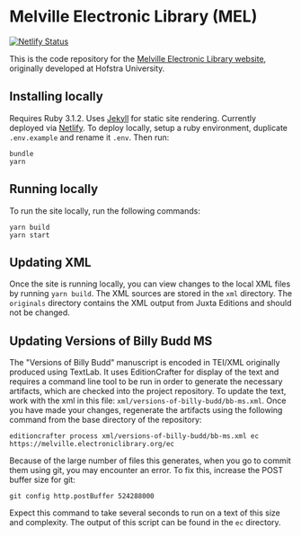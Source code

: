 

# Melville Electronic Library (MEL)
[![Netlify Status](https://api.netlify.com/api/v1/badges/b90121c1-dd40-44a8-b1ad-f7047aadfa06/deploy-status)](https://app.netlify.com/sites/mel/deploys)

This is the code repository for the [Melville Electronic Library website](https://melville.electroniclibrary.org/), originally developed at Hofstra University. 

## Installing locally

Requires Ruby 3.1.2. Uses [Jekyll](https://jekyllrb.com/) for static site rendering. Currently deployed via [Netlify](netlify.com). To deploy locally, setup a ruby environment, duplicate `.env.example` and rename it `.env`. Then run:

```
bundle
yarn
```

## Running locally

To run the site locally, run the following commands:

```
yarn build
yarn start
```

## Updating XML

Once the site is running locally, you can view changes to the local XML files by running `yarn build`. The XML sources are stored in the `xml` directory. The `originals` directory contains the XML output from Juxta Editions and should not be changed.
 
## Updating Versions of Billy Budd MS

The "Versions of Billy Budd" manuscript is encoded in TEI/XML originally produced using TextLab. It uses EditionCrafter for display of the text and requires a command line tool to be run in order to generate the necessary artifacts, which are checked into the project repository. To update the text, work with the xml in this file: `xml/versions-of-billy-budd/bb-ms.xml`. Once you have made your changes, regenerate the artifacts using the following command from the base directory of the repository:

`editioncrafter process xml/versions-of-billy-budd/bb-ms.xml ec https://melville.electroniclibrary.org/ec`

Because of the large number of files this generates, when you go to commit them using git, you may encounter an error. To fix this, increase the POST buffer size for git:

`git config http.postBuffer 524288000`

Expect this command to take several seconds to run on a text of this size and complexity. The output of this script can be found in the `ec` directory.